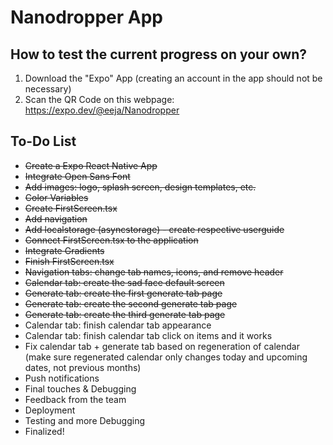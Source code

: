 # Nanodropper App

## How to test the current progress on your own?
1. Download the "Expo" App (creating an account in the app should not be necessary)
2. Scan the QR Code on this webpage: https://expo.dev/@eeja/Nanodropper

## To-Do List
* <s>Create a Expo React Native App</s>
* <s>Integrate Open Sans Font</s>
* <s>Add images: logo, splash screen, design templates, etc.</s>
* <s>Color Variables</s>
* <s>Create FirstScreen.tsx</s>
* <s>Add navigation</s>
* <s>Add localstorage (asyncstorage) - create respective userguide</s>
* <s>Connect FirstScreen.tsx to the application</s>
* <s>Integrate Gradients</s>
* <s>Finish FirstScreen.tsx</s>
* <s>Navigation tabs: change tab names, icons, and remove header</s>
* <s>Calendar tab: create the sad face default screen</s>
* <s>Generate tab: create the first generate tab page</s>
* <s>Generate tab: create the second generate tab page</s>
* <s>Generate tab: create the third generate tab page</s>
* Calendar tab: finish calendar tab appearance
* Calendar tab: finish calendar tab click on items and it works
* Fix calendar tab + generate tab based on regeneration of calendar (make sure regenerated calendar only changes today and upcoming dates, not previous months)
* Push notifications
* Final touches & Debugging
* Feedback from the team
* Deployment
* Testing and more Debugging
* Finalized!
